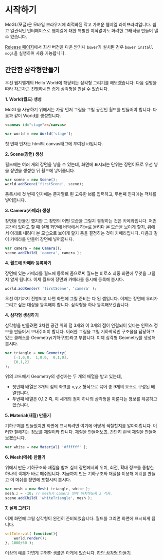 # 시작하기

MoGL(모글)은 모바일 브라우저에 최적화된 작고 가벼운 웹지엘 라이브러리입니다.
쉽고 일관적인 인터페이스로 웹지엘에 대한 특별한 지식없이도 화려한 그래픽을 만들어 낼 수 있습니다.

[Release 페이지](https://github.com/projectBS/MoGL/releases)에서 최신 버전을 다운 받거나 `bower`가 설치된 경우 `bower install mogl`을 실행하여 사용 가능합니다.

## 간단한 삼각형만들기

우선 웹지엘계의 Hello World에 해당되는 삼각형 그리기를 해보겠습니다.
다음 설명을 따라 차근차근 진행하시면 쉽게 삼각형을 만날 수 있습니다.


**1. World(월드) 생성**

MoGL을 사용하기 위해서는 가장 먼저 그림을 그릴 공간인 월드를 만들어야 합니다. 
다음과 같이 World를 생성합니다.


```html
<canvas id="stage"></canvas>
```

```javascript
var world = new World('stage');
```

첫 번째 인자는 html의 canvas태그에 부여된 id입니다.

**2. Scene(장면) 생성**

월드에는 여러 개의 장면을 넣을 수 있는데, 화면에 표시되는 단위는 장면이므로 우선 넣을 장면을 생성한 뒤 월드에 넣어줍니다.

```javascript
var scene = new Scene();
world.addScene('firstScene', scene);
```

등록시에 첫 번째 인자에는 문자열로 된 고유한 id를 입력하고, 두번째 인자에는 객체를 넣어줍니다.

**3. Camera(카메라) 생성**

장면을 만들긴 했지만 그 장면의 어떤 모습을 그릴지 결정하는 것은 카메라입니다. 어떤 공간이 있다고 할 때 실제 화면에 바닥에서 하늘로 올려다 본 모습을 보이게 할지, 위에서 아래로 내려다 본 모습으로 보이게 할지 등을 결정하는 것이 카메라입니다. 
다음과 같이 카메라를 만들어 장면에 넣어줍니다.

```javascript
var camera = new Camera();
scene.addChild( 'camera', camera );
```

**4. 월드에 카메라 등록하기**

장면에 있는 카메라를 월드에 등록해 줌으로써 월드는 비로소 최종 화면에 무엇을 그릴지 알게 됩니다. 이제 월드에 장면과 카메라를 동시에 등록해 봅시다.

```javascript
world.addRender( 'firstScene', 'camera' );
```

우선 여기까지 진행되고 나면 화면에 그릴 준비는 다 된 셈입니다. 이제는 장면에 우리가 그리고 싶은 대상을 등록해야 합니다.
삼각형을 하나 등록해보겠습니다.

**4. 삼각형 생성하기**

삼각형을 만들려면 3차원 공간 위의 점 3개와 이 3개의 점이 연결되어 있다는 인덱스 정보를 만들어서 보내주어야 합니다. 이러한 그림을 그릴 기하학적인 구조물을 담당하고 있는 클래스를 Geometry(기하구조)라고 부릅니다. 
이제 삼각형 Geometry를 생성해 봅시다.

```javascript
var triangle = new Geometry( 
    [-1,0,0,  1,0,0,  0,1,0],
    [0,1,2]
);
```

위의 코드에서 Geometry의 생성자는 두 개의 배열을 받고 있는데,
* 첫번째 배열은 3개의 점의 좌표를 x,y,z 형식으로 묶어 총 9개의 요소로 구성된 배열입니다.
* 두번째 배열은 0,1,2 즉, 이 세개의 점이 하나의 삼각형을 이룬다는 정보를 제공하고 있습니다.

**5. Material(재질) 만들기**

기하구체를 만들었지만 화면에 표시되려면 여기에 어떻게 색칠할지를 알아야합니다. 이러한 칠해지는 정보를 재질이라 합니다.
재질을 만들어보죠. 간단히 흰색 재질을 만들어 보겠습니다.

```javascript
var white = new Material( '#ffffff' );
```

**6. Mesh(메쉬) 만들기**

위에서 만든 기하구조와 재질을 합쳐 실제 장면에서의 위치, 회전, 확대 정보를 종합한 하나의 객체가 바로 메쉬입니다.
지금까지 만든 기하구조와 재질을 이용해 메쉬를 만들고 이 메쉬를 장면에 포함시켜 봅시다.

```javascript
var mesh = new Mesh( triangle, white );
mesh.z = -10; // mesh가 camera 앞에 위치하도록 z 적용.
scene.addChild( 'whiteTriangle', mesh );
```

**7. 실제 그리기**

이제 화면에 그릴 삼각형이 완전히 준비되었습니다. 월드를 그리면 화면에 표시되게 됩니다.

```javascript
setInterval( function(){
    world.render();
}, 1000/60 );
```

이상의 예를 가볍게 구현한 샘플은 아래에 있습니다.
[하얀 삼각형 만들기](http://projectbs.github.io/MoGL/helloWorld/001_drawTriangle.html)
